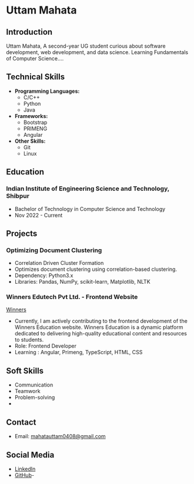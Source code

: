 

# Uttam Mahata

## Introduction
Uttam Mahata, A second-year UG student curious about software development, web development, and data science. Learning Fundamentals of Computer Science....

## Technical Skills
- **Programming Languages:**
  - C/C++
  - Python
  - Java
- **Frameworks:**
  - Bootstrap
  - PRIMENG
  - Angular
- **Other Skills:**
  - Git
  - Linux

## Education
### Indian Institute of Engineering Science and Technology, Shibpur
- Bachelor of Technology in Computer Science and Technology
- Nov 2022 - Current



## Projects
### Optimizing Document Clustering
- Correlation Driven Cluster Formation
- Optimizes document clustering using correlation-based clustering.
- Dependency: Python3.x
- Libraries: Pandas, NumPy, scikit-learn, Matplotlib, NLTK
### Winners Edutech Pvt Ltd. - Frontend Website
[Winners](https://winners-v2.web.app/)
- Currently, I am actively contributing to the frontend development of the Winners Education website. Winners Education is a dynamic platform dedicated to delivering high-quality educational content and resources to students.
- Role: Frontend Developer
- Learning : Angular, Primeng, TypeScript, HTML, CSS

## Soft Skills
- Communication
- Teamwork
- Problem-solving
- 

## Contact
- Email: [mahatauttam0408@gmail.com](mailto:mahatauttam0408@gmail.com)


## Social Media
- [LinkedIn](https://www.linkedin.com/in/uttam-mahata-4b0364259/)
- [GitHub](https://github.com/Uttam-Mahata)- 


